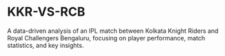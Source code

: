 # KKR-VS-RCB
A data-driven analysis of an IPL match between Kolkata Knight Riders and Royal Challengers Bengaluru, focusing on player performance, match statistics, and key insights.
